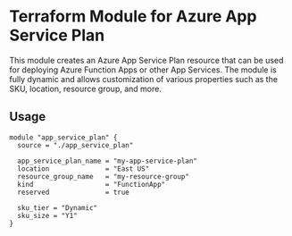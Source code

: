# Terraform Module for Azure App Service Plan

This module creates an Azure App Service Plan resource that can be used for deploying Azure Function Apps or other App Services. The module is fully dynamic and allows customization of various properties such as the SKU, location, resource group, and more.

## Usage

```hcl
module "app_service_plan" {
  source = "./app_service_plan"

  app_service_plan_name = "my-app-service-plan"
  location              = "East US"
  resource_group_name   = "my-resource-group"
  kind                  = "FunctionApp"
  reserved              = true

  sku_tier = "Dynamic"
  sku_size = "Y1"
}
